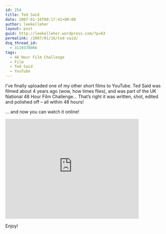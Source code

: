 ```yaml
---
id: 254
title: Ted Said
date: 2007-01-16T00:17:41+00:00
author: leekelleher
layout: post
guid: http://leekelleher.wordpress.com/?p=63
permalink: /2007/01/16/ted-said/
dsq_thread_id:
  - 3119378066
tags:
  - 48 Hour Film Challenge
  - Film
  - Ted Said
  - YouTube
---
```

I've finally uploaded one of my other short films to YouTube. Ted Said was filmed about 4 years ago (wow, how times flies), and was part of the UK National 48 Hour Film Challenge… That&#8217;s right it was written, shot, edited and polished off &#8211; all within 48 hours!

&#8230; and now you can watch it online!

<iframe width="420" height="315" src="https://www.youtube.com/embed/bo5_YNlTzE0" frameborder="0" allowfullscreen></iframe>

Enjoy!